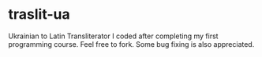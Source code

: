 # traslit-ua
Ukrainian to Latin Transliterator I coded after completing my first programming course. Feel free to fork. Some bug fixing is also appreciated.

